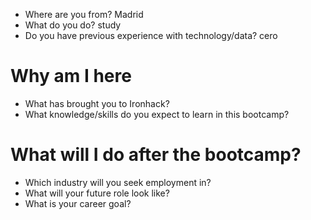 

* Where are you from? Madrid
* What do you do? study
* Do you have previous experience with technology/data? cero

# Why am I here

* What has brought you to Ironhack? 
* What knowledge/skills do you expect to learn in this bootcamp?

# What will I do after the bootcamp?

* Which industry will you seek employment in?
* What will your future role look like?
* What is your career goal?